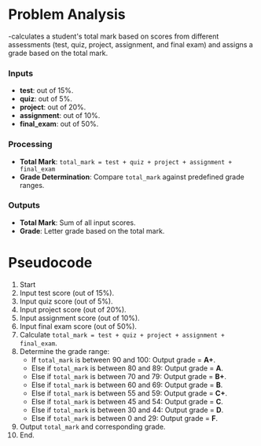 # Problem Analysis
-calculates a student's total mark based on scores from different assessments (test, quiz, project, assignment, and final exam) and assigns a grade based on the total mark.

### Inputs
- **test**: out of 15%.
- **quiz**: out of 5%.
- **project**: out of 20%.
- **assignment**: out of 10%.
- **final_exam**: out of 50%.

### Processing
- **Total Mark**:
  `total_mark = test + quiz + project + assignment + final_exam`
- **Grade Determination**:
  Compare `total_mark` against predefined grade ranges.

### Outputs
- **Total Mark**: Sum of all input scores.
- **Grade**: Letter grade based on the total mark.

# Pseudocode
1. Start
2. Input test score (out of 15%).
3. Input quiz score (out of 5%).
4. Input project score (out of 20%).
5. Input assignment score (out of 10%).
6. Input final exam score (out of 50%).
7. Calculate `total_mark = test + quiz + project + assignment + final_exam`.
8. Determine the grade range:
   - If `total_mark` is between 90 and 100: Output grade = **A+**.
   - Else if `total_mark` is between 80 and 89: Output grade = **A**.
   - Else if `total_mark` is between 70 and 79: Output grade = **B+**.
   - Else if `total_mark` is between 60 and 69: Output grade = **B**.
   - Else if `total_mark` is between 55 and 59: Output grade = **C+**.
   - Else if `total_mark` is between 45 and 54: Output grade = **C**.
   - Else if `total_mark` is between 30 and 44: Output grade = **D**.
   - Else if `total_mark` is between 0 and 29: Output grade = **F**.
9. Output `total_mark` and corresponding grade.
10. End.
